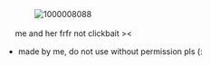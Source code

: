 　　⠀　![1000008088](https://github.com/user-attachments/assets/db08b4c6-e9c5-457b-8f2b-2694749a3113)

　 me and her frfr not clickbait
            ><
 * made by me, do not use without permission pls (:
